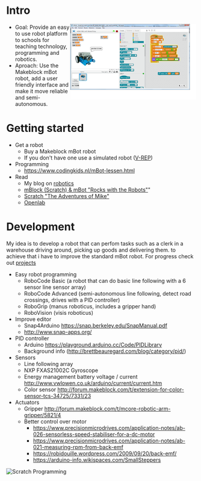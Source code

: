 # Intro

<img align="right" height="200" src="./images/MeLineFollowerSensor_2.png">

* Goal: Provide an easy to use robot platform to schools for teaching technology, programming and robotics.
* Aproach: Use the Makeblock mBot robot, add a user friendly interface and make it move reliable and semi-autonomous.

# Getting started

* Get a robot
  * Buy a Makeblock mBot robot
  * If you don't have one use a simulated robot ([V-REP](../V-REP))
* Programming
  * https://www.codingkids.nl/mBot-lessen.html
* Read
  * My blog on [robotics](https://tauvicr.wordpress.com/tag/robotics/)
  * [mBlock (Scratch) & mBot "Rocks with the Robots"](https://cdn.shopify.com/s/files/1/1003/6824/files/mBlock_Rocks_with_Robots_Makeblockshop_Compressed_Small.pdf?12769062248011349873)"
  * [Scratch "The Adventures of Mike"](https://cdn.shopify.com/s/files/1/1003/6824/files/Scratch_2.0_The_Adventures_of_Mike_Makeblockshop_Compressed.pdf?12769062248011349873)
  * [Openlab](http://openlab.makeblock.com/)

# Development

My idea is to develop a robot that can perfom tasks such as a clerk in a warehouse driving around, picking up goods and delivering them. to achieve that i have to improve the standard mBot robot. For progress check out [projects](https://github.com/Tauvic/Technology-at-school/projects)

* Easy robot programming
  * RoboCode Basic (a robot that can do basic line following with a 6 sensor line sensor array)
  * RoboCode Advanced (semi-autonomous line following, detect road crossings, drives with a PID controller)
  * RoboGrip (manus roboticus, includes a gripper hand)
  * RoboVision (visis roboticus)
* Improve editor
  * Snap4Arduino https://snap.berkeley.edu/SnapManual.pdf
  * http://www.snap-apps.org/
* PID controller
  * Arduino https://playground.arduino.cc/Code/PIDLibrary
  * Background info (http://brettbeauregard.com/blog/category/pid/)
* Sensors
  * Line following array
  * NXP FXAS21002C Gyroscope
  * Energy management battery voltage / current http://www.vwlowen.co.uk/arduino/current/current.htm
  * Color sensor http://forum.makeblock.com/t/extension-for-color-sensor-tcs-34725/7331/23
* Actuators
  * Gripper http://forum.makeblock.com/t/mcore-robotic-arm-gripper/5821/4
  * Better control over motor
    * https://www.precisionmicrodrives.com/application-notes/ab-026-sensorless-speed-stabiliser-for-a-dc-motor
    * https://www.precisionmicrodrives.com/application-notes/ab-021-measuring-rpm-from-back-emf
    * https://robidouille.wordpress.com/2009/09/20/back-emf/
    * https://arduino-info.wikispaces.com/SmallSteppers


![Scratch Programming](https://pbs.twimg.com/media/DOt5ZuGVQAAhaVC.jpg)
